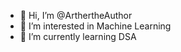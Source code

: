 - 👋 Hi, I’m @ArthertheAuthor
- 👀 I’m interested in Machine Learning
- 🌱 I’m currently learning DSA


<!---
ArthertheAuthor/ArthertheAuthor is a ✨ special ✨ repository because its `README.md` (this file) appears on your GitHub profile.
You can click the Preview link to take a look at your changes.
--->
